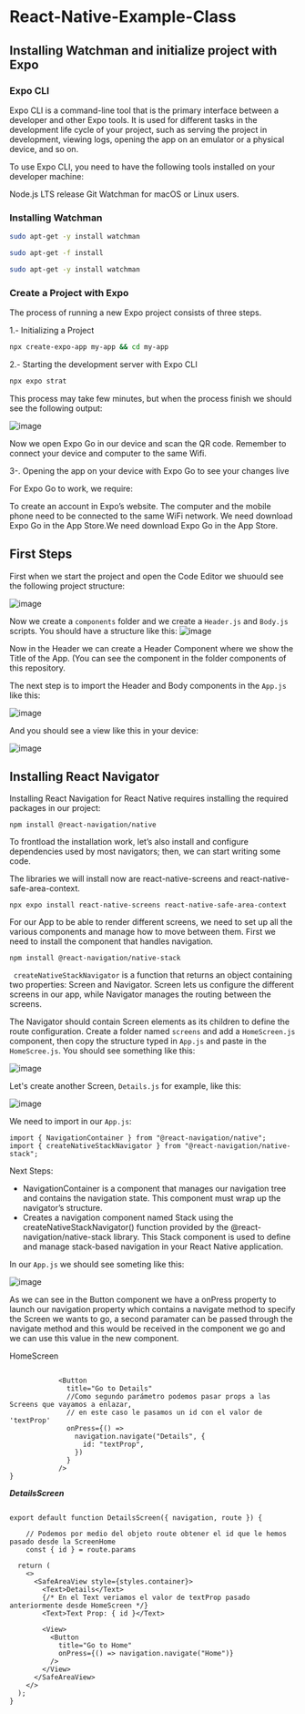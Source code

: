 # React-Native-Example-Class

## Installing Watchman and initialize project with Expo

### Expo CLI
Expo CLI is a command-line tool that is the primary interface between a developer and other Expo tools. It is used for different tasks in the development life cycle of your project, such as serving the project in development, viewing logs, opening the app on an emulator or a physical device, and so on.

To use Expo CLI, you need to have the following tools installed on your developer machine:

Node.js LTS release
Git
Watchman for macOS or Linux users.

### Installing Watchman

```bash
sudo apt-get -y install watchman
```


```bash
sudo apt-get -f install
```


```bash
sudo apt-get -y install watchman
```
### Create a Project with Expo

The process of running a new Expo project consists of three steps.



1.- Initializing a Project

```bash
npx create-expo-app my-app && cd my-app
```


2.- Starting the development server with Expo CLI

```bash
npx expo strat
```

This process may take few minutes, but when the process finish we should see the following output: 

![image](https://github.com/Suareguen/React-Native-Example-Class/assets/103899316/7b14175c-a40a-4f9f-af75-a9475be97e74)

Now we open Expo Go in our device and scan the QR code.
Remember to connect your device and computer to the same Wifi.



3-. Opening the app on your device with Expo Go to see your changes live

For Expo Go to work, we require:

To create an account in Expo’s website.
The computer and the mobile phone need to be connected to the same WiFi network.
We need download Expo Go in the App Store.We need download Expo Go in the App Store.

## First Steps

First when we start the project and open the Code Editor we shuould see the following project structure:

![image](https://github.com/Suareguen/React-Native-Example-Class/assets/103899316/6e50237a-15e3-473d-a710-0fbc08fd1819)

Now we create a `components` folder and we create a `Header.js` and `Body.js` scripts.
You should have a structure like this: 
![image](https://github.com/Suareguen/React-Native-Example-Class/assets/103899316/4b811a7a-4b92-4344-a3c9-b72c6be8363c)

Now in the Header we can create a Header Component where we show the Title of the App. (You can see the component in the folder components of this  repository.

The next step is to import the Header and Body components in the `App.js` like this:

![image](https://github.com/Suareguen/React-Native-Example-Class/assets/103899316/171a17ff-79b2-4d2e-9d80-c6b11bf115f5)

And you should see a view like this in your device: 


![image](https://github.com/Suareguen/React-Native-Example-Class/assets/103899316/d65c3bbc-5090-464d-a775-6b3860b97fb7)



## Installing React Navigator

Installing React Navigation for React Native requires installing the required packages in our project:

```
npm install @react-navigation/native
```

To frontload the installation work, let’s also install and configure dependencies used by most navigators; then, we can start writing some code.

The libraries we will install now are react-native-screens and react-native-safe-area-context.

```
npx expo install react-native-screens react-native-safe-area-context

```

For our App to be able to render different screens, we need to set up all the various components and manage how to move between them. First we need to install the component that handles navigation.

```
npm install @react-navigation/native-stack
```
``` createNativeStackNavigator``` is a function that returns an object containing two properties: Screen and Navigator. Screen lets us configure the different screens in our app, while Navigator manages the routing between the screens.



The Navigator should contain Screen elements as its children to define the route configuration.
Create a folder named `screens` and add a `HomeScreen.js` component, then copy the structure typed in `App.js` and paste in the `HomeScree.js`. You should see something like this: 

![image](https://github.com/Suareguen/React-Native-Example-Class/assets/103899316/5b634da3-736c-4970-a0cd-191014a1c513)


Let's create another Screen, `Details.js` for example, like this:

![image](https://github.com/Suareguen/React-Native-Example-Class/assets/103899316/8d622ca6-edab-4623-aa31-2eef287633f5)


We need to import in our `App.js`:
```
import { NavigationContainer } from "@react-navigation/native";
import { createNativeStackNavigator } from "@react-navigation/native-stack";
```

Next Steps:
- NavigationContainer is a component that manages our navigation tree and contains the navigation state. 
This component must wrap up the navigator’s structure. 
- Creates a navigation component named Stack using the createNativeStackNavigator() function provided by the @react-navigation/native-stack library.
This Stack component is used to define and manage stack-based navigation in your React Native application.

In our `App.js` we should see someting like this:


![image](https://github.com/Suareguen/React-Native-Example-Class/assets/103899316/b0fd0ab7-2f3e-4192-b09b-f40cd579d402)


As we can see in the Button component we have a onPress property to launch our navigation property which contains a navigate method to specify the Screen we wants to go, a second paramater can be passed through the navigate method and this would be received in the component we go and we can use this value in the new component.

HomeScreen

```

            <Button
              title="Go to Details"
              //Como segundo parámetro podemos pasar props a las Screens que vayamos a enlazar, 
              // en este caso le pasamos un id con el valor de 'textProp'
              onPress={() =>
                navigation.navigate("Details", {
                  id: "textProp",
                })
              }
            />
}
```

***DetailsScreen***


```

export default function DetailsScreen({ navigation, route }) {

    // Podemos por medio del objeto route obtener el id que le hemos pasado desde la ScreenHome
    const { id } = route.params

  return (
    <>
      <SafeAreaView style={styles.container}>
        <Text>Details</Text>
        {/* En el Text veriamos el valor de textProp pasado anteriormente desde HomeScreen */}
        <Text>Text Prop: { id }</Text>

        <View>
          <Button
            title="Go to Home"
            onPress={() => navigation.navigate("Home")}
          />
        </View>
      </SafeAreaView>
    </>
  );
}
```














